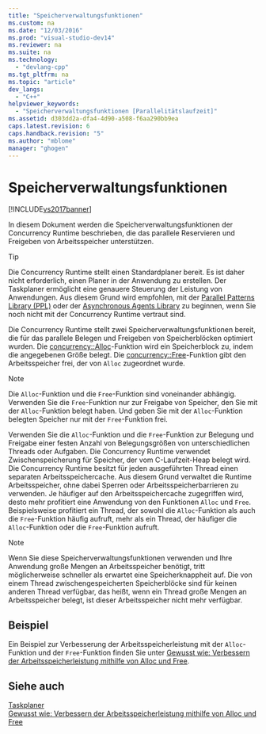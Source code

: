 ```yaml
---
title: "Speicherverwaltungsfunktionen"
ms.custom: na
ms.date: "12/03/2016"
ms.prod: "visual-studio-dev14"
ms.reviewer: na
ms.suite: na
ms.technology: 
  - "devlang-cpp"
ms.tgt_pltfrm: na
ms.topic: "article"
dev_langs: 
  - "C++"
helpviewer_keywords: 
  - "Speicherverwaltungsfunktionen [Parallelitätslaufzeit]"
ms.assetid: d303dd2a-dfa4-4d90-a508-f6aa290bb9ea
caps.latest.revision: 6
caps.handback.revision: "5"
ms.author: "mblome"
manager: "ghogen"
---
```

# Speicherverwaltungsfunktionen
[!INCLUDE[vs2017banner](../../assembler/inline/includes/vs2017banner.md)]

In diesem Dokument werden die Speicherverwaltungsfunktionen der Concurrency Runtime beschrieben, die das parallele Reservieren und Freigeben von Arbeitsspeicher unterstützen.  
  
> [!TIP]
>  Die Concurrency Runtime stellt einen Standardplaner bereit. Es ist daher nicht erforderlich, einen Planer in der Anwendung zu erstellen.  Der Taskplaner ermöglicht eine genauere Steuerung der Leistung von Anwendungen. Aus diesem Grund wird empfohlen, mit der [Parallel Patterns Library \(PPL\)](../../parallel/concrt/parallel-patterns-library-ppl.md) oder der [Asynchronous Agents Library](../../parallel/concrt/asynchronous-agents-library.md) zu beginnen, wenn Sie noch nicht mit der Concurrency Runtime vertraut sind.  
  
 Die Concurrency Runtime stellt zwei Speicherverwaltungsfunktionen bereit, die für das parallele Belegen und Freigeben von Speicherblöcken optimiert wurden.  Die [concurrency::Alloc](../Topic/Alloc%20Function.md)\-Funktion wird ein Speicherblock zu, indem die angegebenen Größe belegt.  Die [concurrency::Free](../Topic/Free%20Function.md)\-Funktion gibt den Arbeitsspeicher frei, der von `Alloc` zugeordnet wurde.  
  
> [!NOTE]
>  Die `Alloc`\-Funktion und die `Free`\-Funktion sind voneinander abhängig.  Verwenden Sie die `Free`\-Funktion nur zur Freigabe von Speicher, den Sie mit der `Alloc`\-Funktion belegt haben.  Und geben Sie mit der `Alloc`\-Funktion belegten Speicher nur mit der `Free`\-Funktion frei.  
  
 Verwenden Sie die `Alloc`\-Funktion und die `Free`\-Funktion zur Belegung und Freigabe einer festen Anzahl von Belegungsgrößen von unterschiedlichen Threads oder Aufgaben.  Die Concurrency Runtime verwendet Zwischenspeicherung für Speicher, der vom C\-Laufzeit\-Heap belegt wird.  Die Concurrency Runtime besitzt für jeden ausgeführten Thread einen separaten Arbeitsspeichercache. Aus diesem Grund verwaltet die Runtime Arbeitsspeicher, ohne dabei Sperren oder Arbeitsspeicherbarrieren zu verwenden.  Je häufiger auf den Arbeitsspeichercache zugegriffen wird, desto mehr profitiert eine Anwendung von den Funktionen `Alloc` und `Free`.  Beispielsweise profitiert ein Thread, der sowohl die `Alloc`\-Funktion als auch die `Free`\-Funktion häufig aufruft, mehr als ein Thread, der häufiger die `Alloc`\-Funktion oder die `Free`\-Funktion aufruft.  
  
> [!NOTE]
>  Wenn Sie diese Speicherverwaltungsfunktionen verwenden und Ihre Anwendung große Mengen an Arbeitsspeicher benötigt, tritt möglicherweise schneller als erwartet eine Speicherknappheit auf.  Die von einem Thread zwischengespeicherten Speicherblöcke sind für keinen anderen Thread verfügbar, das heißt, wenn ein Thread große Mengen an Arbeitsspeicher belegt, ist dieser Arbeitsspeicher nicht mehr verfügbar.  
  
## Beispiel  
 Ein Beispiel zur Verbesserung der Arbeitsspeicherleistung mit der `Alloc`\-Funktion und der `Free`\-Funktion finden Sie unter [Gewusst wie: Verbessern der Arbeitsspeicherleistung mithilfe von Alloc und Free](../../parallel/concrt/how-to-use-alloc-and-free-to-improve-memory-performance.md).  
  
## Siehe auch  
 [Taskplaner](../../parallel/concrt/task-scheduler-concurrency-runtime.md)   
 [Gewusst wie: Verbessern der Arbeitsspeicherleistung mithilfe von Alloc und Free](../../parallel/concrt/how-to-use-alloc-and-free-to-improve-memory-performance.md)